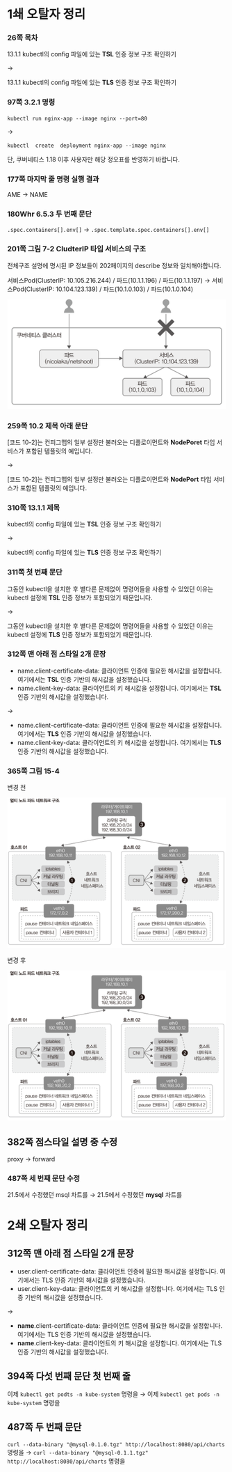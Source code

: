 # 1쇄 오탈자 정리

### 26쪽 목차
13.1.1 kubectl의 config 파일에 있는 **TSL** 인증 정보 구조 확인하기

→

13.1.1 kubectl의 config 파일에 있는 **TLS** 인증 정보 구조 확인하기

### 97쪽 3.2.1 명령
`kubectl run nginx-app --image nginx --port=80`

→

`kubectl  create  deployment nginx-app --image nginx`

단, 쿠버네티스 1.18 이후 사용자만 해당 정오표를 반영하기 바랍니다.

### 177쪽 마지막 줄 명령 실행 결과

AME → NAME

### 180Whr 6.5.3 두 번째 문단

`.spec.containers[].env[]` → `.spec.template.spec.containers[].env[]`

### 201쪽 그림 7-2 CludterIP 타입 서비스의 구조

전체구조 설명에 명시된 IP 정보들이 202페이지의 describe 정보와 일치해야합니다.

서비스Pod(ClusterIP: 10.105.216.244) / 파드(10.1.1.196) / 파드(10.1.1.197)
→
서비스Pod(ClusterIP: 10.104.123.139) / 파드(10.1.0.103) / 파드(10.1.0.104)

![그림 7-2](./07-002.png)

### 259쪽 10.2 제목 아래 문단

[코드 10-2]는 컨피그맵의 일부 설정만 불러오는 디플로이먼트와 **NodePoret** 타입 서비스가 포함된 템플릿의 예입니다.

→

[코드 10-2]는 컨피그맵의 일부 설정만 불러오는 디플로이먼트와 **NodePort** 타입 서비스가 포함된 템플릿의 예입니다.

### 310쪽 13.1.1 제목
kubectl의 config 파일에 있는 **TSL** 인증 정보 구조 확인하기

→

kubectl의 config 파일에 있는 **TLS** 인증 정보 구조 확인하기

### 311쪽 첫 번째 문단
그동안 kubectl을 설치한 후 별다른 문제없이 명령어들을 사용할 수 있었던 이유는 kubectl 설정에 **TSL** 인증 정보가 포함되었기 때문입니다.

→

그동안 kubectl을 설치한 후 별다른 문제없이 명령어들을 사용할 수 있었던 이유는 kubectl 설정에 **TLS** 인증 정보가 포함되었기 때문입니다.

### 312쪽 맨 아래 점 스타일 2개 문장

* name.client-certificate-data: 클라이언트 인증에 필요한 해시값을 설정합니다. 여기에서는 **TSL** 인증 기반의 해시값을 설정했습니다.
* name.client-key-data: 클라이언트의 키 해시값을 설정합니다. 여기에서는 **TSL** 인증 기반의 해시값을 설정했습니다.

→

* name.client-certificate-data: 클라이언트 인증에 필요한 해시값을 설정합니다. 여기에서는 **TLS** 인증 기반의 해시값을 설정했습니다.
* name.client-key-data: 클라이언트의 키 해시값을 설정합니다. 여기에서는 **TLS** 인증 기반의 해시값을 설정했습니다.

### 365쪽 그림 15-4

변경 전

![그림 15-4-bf](./15-004-bf.png)

변경 후

![그림 15-4-af](./15-004-af.png)

##  382쪽 점스타일 설명 중 수정
proxy → forward

### 487쪽 세 번째 문단 수정
21.5에서 수정했던 msql 차트를 → 21.5에서 수정했던 __mysql__ 차트를

# 2쇄 오탈자 정리

## 312쪽 맨 아래 점 스타일 2개 문장

* user.client-certificate-data: 클라이언트 인증에 필요한 해시값을 설정합니다. 여기에서는 TLS 인증 기반의 해시값을 설정했습니다.
* user.client-key-data: 클라이언트의 키 해시값을 설정합니다. 여기에서는 TLS 인증 기반의 해시값을 설정했습니다.

→

* __name__.client-certificate-data: 클라이언트 인증에 필요한 해시값을 설정합니다. 여기에서는 TLS 인증 기반의 해시값을 설정했습니다.
* __name__.client-key-data: 클라이언트의 키 해시값을 설정합니다. 여기에서는 TLS 인증 기반의 해시값을 설정했습니다.

## 394쪽 다섯 번째 문단 첫 번째 줄
이제 `kubectl get podts -n kube-system` 명령을 → 이제 `kubectl get pods -n kube-system` 명령을

## 487쪽 두 번째 문단
`curl --data-binary "@mysql-0.1.0.tgz" http://localhost:8080/api/charts` 명령을 → `curl --data-binary "@mysql-0.1.1.tgz" http://localhost:8080/api/charts` 명령을
